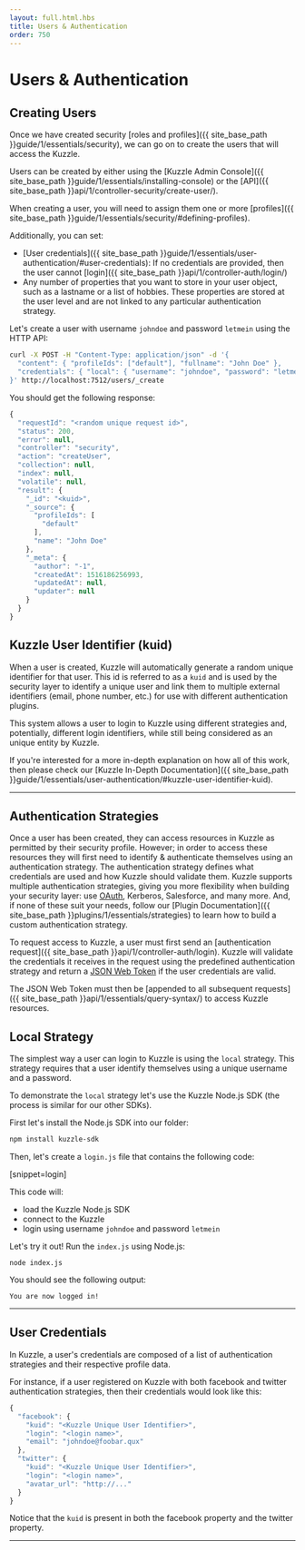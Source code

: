 ```yaml
---
layout: full.html.hbs
title: Users & Authentication
order: 750
---
```


# Users & Authentication

## Creating Users

Once we have created security [roles and profiles]({{ site_base_path }}guide/1/essentials/security), we can go on to create the users that will access the Kuzzle.

Users can be created by either using the [Kuzzle Admin Console]({{ site_base_path }}guide/1/essentials/installing-console) or the [API]({{ site_base_path }}api/1/controller-security/create-user/).

When creating a user, you will need to assign them one or more [profiles]({{ site_base_path }}guide/1/essentials/security/#defining-profiles).

Additionally, you can set:

* [User credentials]({{ site_base_path }}guide/1/essentials/user-authentication/#user-credentials): If no credentials are provided, then the user cannot [login]({{ site_base_path }}api/1/controller-auth/login/)
* Any number of properties that you want to store in your user object, such as a lastname or a list of hobbies. These properties are stored at the user level and are not linked to any particular authentication strategy.

Let's create a user with username `johndoe` and password `letmein` using the HTTP API:

```bash
curl -X POST -H "Content-Type: application/json" -d '{ 
  "content": { "profileIds": ["default"], "fullname": "John Doe" }, 
  "credentials": { "local": { "username": "johndoe", "password": "letmein" } }
}' http://localhost:7512/users/_create
```

You should get the following response:

```js
{
  "requestId": "<random unique request id>",
  "status": 200,
  "error": null,
  "controller": "security",
  "action": "createUser",
  "collection": null,
  "index": null,
  "volatile": null,
  "result": {
    "_id": "<kuid>",
    "_source": {
      "profileIds": [
        "default"
      ],
      "name": "John Doe"
    },
    "_meta": {
      "author": "-1",
      "createdAt": 1516186256993,
      "updatedAt": null,
      "updater": null
    }
  }
}

```

## Kuzzle User Identifier (kuid)

When a user is created, Kuzzle will automatically generate a random unique identifier for that user. This id is referred to as a `kuid` and is used by the security layer to identify a unique user and link them to multiple external identifiers (email, phone number, etc.) for use with different authentication plugins.

This system allows a user to login to Kuzzle using different strategies and, potentially, different login identifiers, while still being considered as an unique entity by Kuzzle.

If you're interested for a more in-depth explanation on how all of this work, then please check our [Kuzzle In-Depth Documentation]({{ site_base_path }}guide/1/essentials/user-authentication/#kuzzle-user-identifier-kuid).

---

## Authentication Strategies

Once a user has been created, they can access resources in Kuzzle as permitted by their security profile. However; in order to access these resources they will first need to identify & authenticate themselves using an authentication strategy. The authentication strategy defines what credentials are used and how Kuzzle should validate them. Kuzzle supports multiple authentication strategies, giving you more flexibility when building your security layer: use [OAuth](https://github.com/kuzzleio/kuzzle-plugin-auth-passport-oauth), Kerberos, Salesforce, and many more. And, if none of these suit your needs, follow our [Plugin Documentation]({{ site_base_path }}plugins/1/essentials/strategies) to learn how to build a custom authentication strategy. 

To request access to Kuzzle, a user must first send an [authentication request]({{ site_base_path }}api/1/controller-auth/login). Kuzzle will validate the credentials it receives in the request using the predefined authentication strategy and return a [JSON Web Token](https://tools.ietf.org/html/rfc7519) if the user credentials are valid.

The JSON Web Token must then be [appended to all subsequent requests]({{ site_base_path }}api/1/essentials/query-syntax/) to access Kuzzle resources.


## Local Strategy

The simplest way a user can login to Kuzzle is using the `local` strategy. This strategy requires that a user identify themselves using a unique username and a password.

To demonstrate the `local` strategy let's use the Kuzzle Node.js SDK (the process is similar for our other SDKs).

First let's install the Node.js SDK into our folder:

```bash
npm install kuzzle-sdk
```

Then, let's create a `login.js` file that contains the following code:

[snippet=login]

This code will:

* load the Kuzzle Node.js SDK
* connect to the Kuzzle
* login using username `johndoe` and password `letmein`

Let's try it out! Run the `index.js` using Node.js:

```
node index.js
```

You should see the following output:

```
You are now logged in!
```

---

## User Credentials

In Kuzzle, a user's credentials are composed of a list of authentication strategies and their respective profile data.

For instance, if a user registered on Kuzzle with both facebook and twitter authentication strategies, then their credentials would look like this:

```js
{
  "facebook": {
    "kuid": "<Kuzzle Unique User Identifier>",
    "login": "<login name>",
    "email": "johndoe@foobar.qux"
  },
  "twitter": {
    "kuid": "<Kuzzle Unique User Identifier>",
    "login": "<login name>",
    "avatar_url": "http://..."
  }
}
```

Notice that the `kuid` is present in both the facebook property and the twitter property.

---
